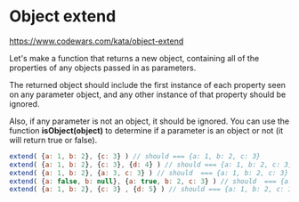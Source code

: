 # Object extend

https://www.codewars.com/kata/object-extend

Let's make a function that returns a new object, containing all of the properties of any objects passed in as parameters.

The returned object should include the first instance of each property seen on any parameter object, and any other instance of that property should be ignored.

Also, if any parameter is not an object, it should be ignored. You can use the function **isObject(object)** to determine if a parameter is an object or not (it will return true or false).

```javascript
extend( {a: 1, b: 2}, {c: 3} ) // should === {a: 1, b: 2, c: 3}
extend( {a: 1, b: 2}, {c: 3}, {d: 4} ) // should === {a: 1, b: 2, c: 3, d: 4}
extend( {a: 1, b: 2}, {a: 3, c: 3} ) // should  === {a: 1, b: 2, c: 3}
extend( {a: false, b: null}, {a: true, b: 2, c: 3} ) // should  === {a: false, b: null, c: 3}
extend( {a: 1, b: 2}, {c: 3} , {d: 5} ) // should === {a: 1, b: 2, c: 3, d: 4}
```
